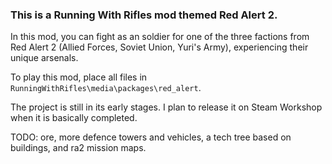 ### This is a Running With Rifles mod themed Red Alert 2. 

In this mod, you can fight as an soldier for one of the three factions from Red Alert 2 (Allied Forces, Soviet Union, Yuri's Army), experiencing their unique arsenals.

To play this mod, place all files in `RunningWithRifles\media\packages\red_alert`.

The project is still in its early stages. I plan to release it on Steam Workshop when it is basically completed. 

TODO: ore, more defence towers and vehicles, a tech tree based on buildings, and ra2 mission maps.